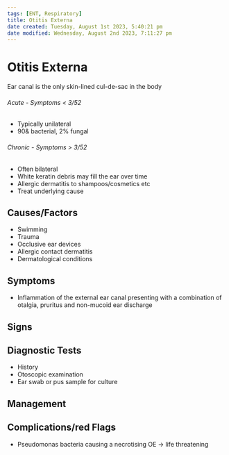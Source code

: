 ```yaml
---
tags: [ENT, Respiratory]
title: Otitis Externa
date created: Tuesday, August 1st 2023, 5:40:21 pm
date modified: Wednesday, August 2nd 2023, 7:11:27 pm
---
```




# Otitis Externa

Ear canal is the only skin-lined cul-de-sac in the body

###### Acute - Symptoms < 3/52

- Typically unilateral
- 90& bacterial, 2% fungal

###### Chronic - Symptoms > 3/52

- Often bilateral
- White keratin debris may fill the ear over time
- Allergic dermatitis to shampoos/cosmetics etc
- Treat underlying cause

## Causes/Factors

- Swimming
- Trauma
- Occlusive ear devices
- Allergic contact dermatitis
- Dermatological conditions

## Symptoms

- Inflammation of the external ear canal presenting with a combination of otalgia, pruritus and non-mucoid ear discharge

## Signs

## Diagnostic Tests

- History
- Otoscopic examination
- Ear swab or pus sample for culture

## Management

## Complications/red Flags

- Pseudomonas bacteria causing a necrotising OE -> life threatening
